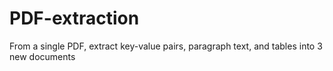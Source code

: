 # PDF-extraction
From a single PDF, extract key-value pairs, paragraph text, and tables into 3 new documents
